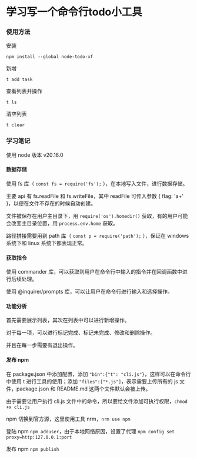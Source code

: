 # 学习写一个命令行todo小工具

### 使用方法

安装

``` npm install --global node-todo-xf ```

新增

``` t add task ```

查看列表并操作

``` t ls ```

清空列表

``` t clear ```

### 学习笔记

使用 node 版本 v20.16.0

#### 数据存储

使用 fs 库（ ``` const fs = require('fs'); ``` ），在本地写入文件，进行数据存储。

主要 api 有 fs.readFile 和 fs.writeFile，其中 readFile 可传入参数 { flag: 'a+' }，以便在文件不存在的时候自动创建。

文件被保存在用户主目录下，用 ``` require('os').homedir() ``` 获取，有的用户可能会改变主目录位置，用 ``` process.env.home ``` 获取。

路径拼接需要用到 path 库（ ``` const p = require('path'); ``` ），保证在 windows 系统下和 linux 系统下都表现正常。


#### 获取指令

使用 commander 库，可以获取到用户在命令行中输入的指令并在回调函数中进行后续处理。

使用 @inquirer/prompts 库，可以让用户在命令行进行输入和选择操作。


#### 功能分析

首先需要展示列表，其次在列表中可以进行新增操作。

对于每一项，可以进行标记完成、标记未完成、修改和删除操作。

并且在每一步需要有退出操作。


#### 发布 npm

在 package.json 中添加配置，添加 ``` "bin":{"t": "cli.js"} ```，这样可以在命令行中使用 t 进行工具的使用；添加 ``` "files":["*.js"] ```，表示需要上传所有的 js 文件，package.json 和 README.md 这两个文件默认会被上传。

由于需要让用户执行 cli.js 文件中的命令，所以要给文件添加可执行权限，``` chmod +x cli.js ```

npm 切换到官方源，这里使用工具 nrm，``` nrm use npm ```

登陆 npm ``` npm adduser ```，由于本地网络原因，设置了代理 ``` npm config set proxy=http:127.0.0.1:port ```

发布 npm ``` npm publish ```

